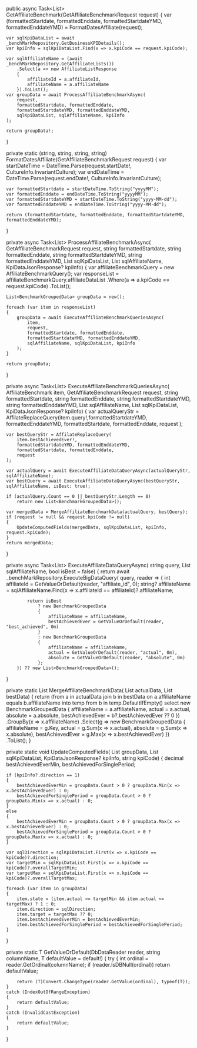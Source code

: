 public async Task<List<BenchmarkGroupedData>> GetAffiliateBenchmark(GetAffiliateBenchmarkRequest request)
{
    var (formattedStartdate, formattedEnddate, formattedStartdateYMD, formattedEnddateYMD) = FormatDatesAffiliate(request);

    var sqlKpiDataList = await _benchMarkRepository.GetBusinessKPIDetails();
    var kpiInfo = sqlKpiDataList.Find(x => x.kpiCode == request.kpiCode);

    var sqlAffiliateName = (await _benchMarkRepository.GetAffiliateLists())
        .Select(a => new AffiliateListResponse
        {
            affiliateId = a.affiliateId,
            affiliateName = a.affiliateName
        }).ToList();
    var groupData = await ProcessAffiliateBenchmarkAsync(
        request,
        formattedStartdate, formattedEnddate,
        formattedStartdateYMD, formattedEnddateYMD,
        sqlKpiDataList, sqlAffiliateName, kpiInfo
    );

    return groupData!;
}

private static (string, string, string, string) FormatDatesAffiliate(GetAffiliateBenchmarkRequest request)
{
    var startDateTime = DateTime.Parse(request.startDate!, CultureInfo.InvariantCulture);
    var endDateTime = DateTime.Parse(request.endDate!, CultureInfo.InvariantCulture);

    var formattedStartdate = startDateTime.ToString("yyyyMM");
    var formattedEnddate = endDateTime.ToString("yyyyMM");
    var formattedStartdateYMD = startDateTime.ToString("yyyy-MM-dd");
    var formattedEnddateYMD = endDateTime.ToString("yyyy-MM-dd");

    return (formattedStartdate, formattedEnddate, formattedStartdateYMD, formattedEnddateYMD);
}

private async Task<List<BenchmarkGroupedData>> ProcessAffiliateBenchmarkAsync(
    GetAffiliateBenchmarkRequest request,
    string formattedStartdate,
    string formattedEnddate,
    string formattedStartdateYMD,
    string formattedEnddateYMD,
    List<KpiDataJsonResponse> sqlKpiDataList,
    List<AffiliateListResponse> sqlAffiliateName,
    KpiDataJsonResponse? kpiInfo)
{
    var affiliateBenchmarkQuery = new AffiliateBenchmarkQuery();
    var responseList = affiliateBenchmarkQuery.affiliateDataList
        .Where(a => a.kpiCode == request.kpiCode)
        .ToList();

    List<BenchmarkGroupedData> groupData = new();

    foreach (var item in responseList)
    {
        groupData = await ExecuteAffiliateBenchmarkQueriesAsync(
            item,
            request,
            formattedStartdate, formattedEnddate,
            formattedStartdateYMD, formattedEnddateYMD,
            sqlAffiliateName, sqlKpiDataList, kpiInfo
        );
    }

    return groupData;
}

private async Task<List<BenchmarkGroupedData>> ExecuteAffiliateBenchmarkQueriesAsync(
    AffiliateBenchmark item,
    GetAffiliateBenchmarkRequest request,
    string formattedStartdate,
    string formattedEnddate,
    string formattedStartdateYMD,
    string formattedEnddateYMD,
    List<AffiliateListResponse> sqlAffiliateName,
    List<KpiDataJsonResponse> sqlKpiDataList,
    KpiDataJsonResponse? kpiInfo)
{
    var actualQueryStr = AffilateReplaceQuery(item.query!,formattedStartdateYMD, formattedEnddateYMD,
        formattedStartdate, formattedEnddate,  request  );

    var bestQueryStr = AffilateReplaceQuery(
        item.bestAchievedEver!,
        formattedStartdateYMD, formattedEnddateYMD,
        formattedStartdate, formattedEnddate,             
        request
    );

    var actualQuery = await ExecuteAffiliateDataQueryAsync(actualQueryStr, sqlAffiliateName);
    var bestQuery = await ExecuteAffiliateDataQueryAsync(bestQueryStr, sqlAffiliateName, isBest: true);

    if (actualQuery.Count == 0 || bestQueryStr.Length == 0)
        return new List<BenchmarkGroupedData>();

    var mergedData = MergeAffiliateBenchmarkData(actualQuery, bestQuery);
    if (request != null && request.kpiCode != null)
    {
        UpdateComputedFields(mergedData, sqlKpiDataList, kpiInfo, request.kpiCode);
    }
    return mergedData;
}

private async Task<List<BenchmarkGroupedData>> ExecuteAffiliateDataQueryAsync(
    string query,
    List<AffiliateListResponse> sqlAffiliateName,
    bool isBest = false)
{
    return await _benchMarkRepository.ExecuteBigDataQuery<BenchmarkGroupedData>(
        query,
        reader =>
        {
            int affiliateId = GetValueOrDefault(reader, "affiliate_id", 0);
            string? affiliateName = sqlAffiliateName.Find(x => x.affiliateId == affiliateId)?.affiliateName;

            return isBest
                ? new BenchmarkGroupedData
                {
                    affiliateName = affiliateName,
                    bestAchievedEver = GetValueOrDefault(reader, "best_achieved", 0m)
                }
                : new BenchmarkGroupedData
                {
                    affiliateName = affiliateName,
                    actual = GetValueOrDefault(reader, "actual", 0m),
                    absolute = GetValueOrDefault(reader, "absolute", 0m)
                };
        }) ?? new List<BenchmarkGroupedData>();
}

private static List<BenchmarkGroupedData> MergeAffiliateBenchmarkData(
    List<BenchmarkGroupedData> actualData,
    List<BenchmarkGroupedData> bestData)
{
    return (from a in actualData
            join b in bestData on a.affiliateName equals b.affiliateName into temp
            from b in temp.DefaultIfEmpty()
            select new BenchmarkGroupedData
            {
                affiliateName = a.affiliateName,
                actual = a.actual,
                absolute = a.absolute,
                bestAchievedEver = b?.bestAchievedEver ?? 0
            })
           .GroupBy(x => x.affiliateName)
           .Select(g => new BenchmarkGroupedData
           {
               affiliateName = g.Key,
               actual = g.Sum(x => x.actual),
               absolute = g.Sum(x => x.absolute),
               bestAchievedEver = g.Max(x => x.bestAchievedEver)
           })
           .ToList();
}

private static void UpdateComputedFields(
    List<BenchmarkGroupedData> groupData,
    List<KpiDataJsonResponse> sqlKpiDataList,
    KpiDataJsonResponse? kpiInfo,
    string kpiCode)
{
    decimal bestAchievedEverMin, bestAchievedForSinglePeriod;

    if (kpiInfo?.direction == 1)
    {
        bestAchievedEverMin = groupData.Count > 0 ? groupData.Min(x => x.bestAchievedEver) : 0;
        bestAchievedForSinglePeriod = groupData.Count > 0 ? groupData.Min(x => x.actual) : 0;
    }
    else
    {
        bestAchievedEverMin = groupData.Count > 0 ? groupData.Max(x => x.bestAchievedEver) : 0;
        bestAchievedForSinglePeriod = groupData.Count > 0 ? groupData.Max(x => x.actual) : 0;
    }

    var sqlDirection = sqlKpiDataList.First(x => x.kpiCode == kpiCode)?.direction;
    var targetMin = sqlKpiDataList.First(x => x.kpiCode == kpiCode)?.overallTargetMin;
    var targetMax = sqlKpiDataList.First(x => x.kpiCode == kpiCode)?.overallTargetMax;

    foreach (var item in groupData)
    {
        item.state = (item.actual >= targetMin && item.actual <= targetMax) ? 1 : 0;
        item.direction = sqlDirection;
        item.target = targetMax ?? 0;
        item.bestAchievedEverMin = bestAchievedEverMin;
        item.bestAchievedForSinglePeriod = bestAchievedForSinglePeriod;
    }
}

private static T GetValueOrDefault<T>(DbDataReader reader, string columnName, T defaultValue = default!)
{
    try
    {
        int ordinal = reader.GetOrdinal(columnName);
        if (reader.IsDBNull(ordinal))
            return defaultValue;

        return (T)Convert.ChangeType(reader.GetValue(ordinal), typeof(T));
    }
    catch (IndexOutOfRangeException)
    {
        return defaultValue;
    }
    catch (InvalidCastException)
    {
        return defaultValue;
    }
}
